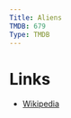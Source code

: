 ```yaml
---
Title: Aliens
TMDB: 679
Type: TMDB
---
```


# Links

* [Wikipedia](http://en.wikipedia.org/wiki/Aliens_(film))
